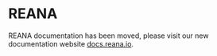 # REANA

REANA documentation has been moved, please visit our new documentation website
[docs.reana.io](https://docs.reana.io).
